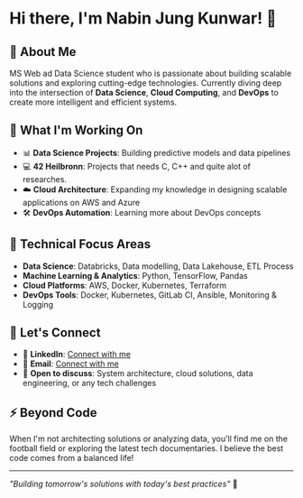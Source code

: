 # Hi there, I'm Nabin Jung Kunwar! 👋

## 🚀 About Me
MS Web ad Data Science student who is passionate about building scalable solutions and exploring cutting-edge technologies. Currently diving deep into the intersection of **Data Science**, **Cloud Computing**, and **DevOps** to create more intelligent and efficient systems.

## 🔧 What I'm Working On
- 📊 **Data Science Projects**: Building predictive models and data pipelines
- 💻 **42 Heilbronn**: Projects that needs C, C++ and quite alot of researches.
- ☁️ **Cloud Architecture**: Expanding my knowledge in designing scalable applications on AWS and Azure
- 🛠️ **DevOps Automation**: Learning more about DevOps concepts


## 🎯 Technical Focus Areas
- **Data Science**: Databricks, Data modelling, Data Lakehouse, ETL Process
- **Machine Learning & Analytics**: Python, TensorFlow, Pandas
- **Cloud Platforms**: AWS, Docker, Kubernetes, Terraform
- **DevOps Tools**: Docker, Kubernetes, GitLab CI, Ansible, Monitoring & Logging

## 🤝 Let's Connect
- 💼 **LinkedIn**: [Connect with me](https://www.linkedin.com/in/nabin-jung-kunwar/)
- 📧 **Email**: [Connect with me](nabin.jk7512@gmail.com)
- 💬 **Open to discuss**: System architecture, cloud solutions, data engineering, or any tech challenges

## ⚡ Beyond Code
When I'm not architecting solutions or analyzing data, you'll find me on the football field or exploring the latest tech documentaries. I believe the best code comes from a balanced life!

---
*"Building tomorrow's solutions with today's best practices"* 🌟
